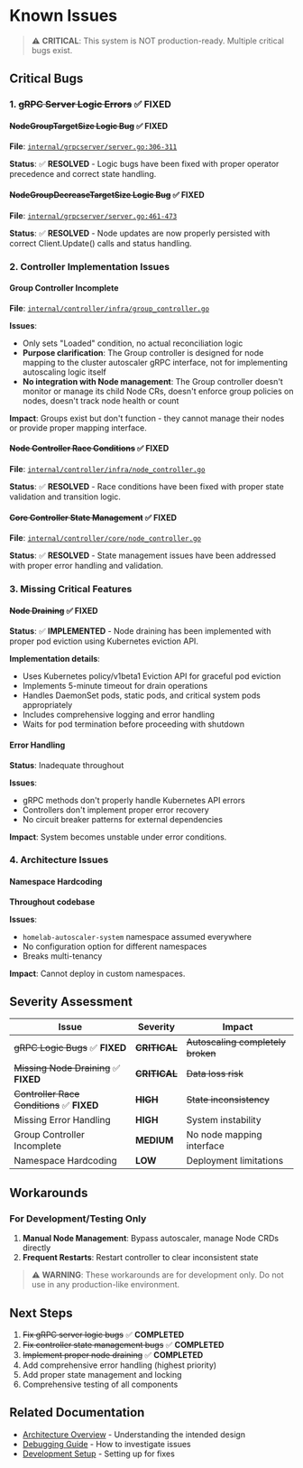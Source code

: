 # Known Issues

> ⚠️ **CRITICAL**: This system is NOT production-ready. Multiple critical bugs exist.

## Critical Bugs

### 1. ~~gRPC Server Logic Errors~~ ✅ **FIXED**

#### ~~NodeGroupTargetSize Logic Bug~~ ✅ **FIXED**
**File**: [`internal/grpcserver/server.go:306-311`](../../internal/grpcserver/server.go:306)

**Status**: ✅ **RESOLVED** - Logic bugs have been fixed with proper operator precedence and correct state handling.

#### ~~NodeGroupDecreaseTargetSize Logic Bug~~ ✅ **FIXED**
**File**: [`internal/grpcserver/server.go:461-473`](../../internal/grpcserver/server.go:461)

**Status**: ✅ **RESOLVED** - Node updates are now properly persisted with correct Client.Update() calls and status handling.

### 2. Controller Implementation Issues

#### Group Controller Incomplete
**File**: [`internal/controller/infra/group_controller.go`](../../internal/controller/infra/group_controller.go)

**Issues**:
- Only sets "Loaded" condition, no actual reconciliation logic
- **Purpose clarification**: The Group controller is designed for node mapping to the cluster autoscaler gRPC interface, not for implementing autoscaling logic itself
- **No integration with Node management**: The Group controller doesn't monitor or manage its child Node CRs, doesn't enforce group policies on nodes, doesn't track node health or count

**Impact**: Groups exist but don't function - they cannot manage their nodes or provide proper mapping interface.

#### ~~Node Controller Race Conditions~~ ✅ **FIXED**
**File**: [`internal/controller/infra/node_controller.go`](../../internal/controller/infra/node_controller.go)

**Status**: ✅ **RESOLVED** - Race conditions have been fixed with proper state validation and transition logic.

#### ~~Core Controller State Management~~ ✅ **FIXED**
**File**: [`internal/controller/core/node_controller.go`](../../internal/controller/core/node_controller.go)

**Status**: ✅ **RESOLVED** - State management issues have been addressed with proper error handling and validation.

### 3. Missing Critical Features

#### ~~Node Draining~~ ✅ **FIXED**
**Status**: ✅ **IMPLEMENTED** - Node draining has been implemented with proper pod eviction using Kubernetes eviction API.

**Implementation details**:
- Uses Kubernetes policy/v1beta1 Eviction API for graceful pod eviction
- Implements 5-minute timeout for drain operations
- Handles DaemonSet pods, static pods, and critical system pods appropriately
- Includes comprehensive logging and error handling
- Waits for pod termination before proceeding with shutdown

#### Error Handling
**Status**: Inadequate throughout

**Issues**:
- gRPC methods don't properly handle Kubernetes API errors
- Controllers don't implement proper error recovery
- No circuit breaker patterns for external dependencies

**Impact**: System becomes unstable under error conditions.

### 4. Architecture Issues

#### Namespace Hardcoding
**Throughout codebase**

**Issues**:
- `homelab-autoscaler-system` namespace assumed everywhere
- No configuration option for different namespaces
- Breaks multi-tenancy

**Impact**: Cannot deploy in custom namespaces.

## Severity Assessment

| Issue | Severity | Impact |
|-------|----------|---------|
| ~~gRPC Logic Bugs~~ ✅ **FIXED** | ~~**CRITICAL**~~ | ~~Autoscaling completely broken~~ |
| ~~Missing Node Draining~~ ✅ **FIXED** | ~~**CRITICAL**~~ | ~~Data loss risk~~ |
| ~~Controller Race Conditions~~ ✅ **FIXED** | ~~**HIGH**~~ | ~~State inconsistency~~ |
| Missing Error Handling | **HIGH** | System instability |
| Group Controller Incomplete | **MEDIUM** | No node mapping interface |
| Namespace Hardcoding | **LOW** | Deployment limitations |

## Workarounds

### For Development/Testing Only

1. **Manual Node Management**: Bypass autoscaler, manage Node CRDs directly
2. **Frequent Restarts**: Restart controller to clear inconsistent state

> ⚠️ **WARNING**: These workarounds are for development only. Do not use in any production-like environment.

## Next Steps

1. ~~Fix gRPC server logic bugs~~ ✅ **COMPLETED**
2. ~~Fix controller state management bugs~~ ✅ **COMPLETED**
3. ~~Implement proper node draining~~ ✅ **COMPLETED**
4. Add comprehensive error handling (highest priority)
5. Add proper state management and locking
6. Comprehensive testing of all components

## Related Documentation

- [Architecture Overview](../architecture/overview.md) - Understanding the intended design
- [Debugging Guide](debugging-guide.md) - How to investigate issues
- [Development Setup](../development/setup.md) - Setting up for fixes